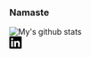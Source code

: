 ### Namaste
![My's github stats](https://github-readme-stats.vercel.app/api?username=deepyes02&show_icons=true&hide_border=true)
<br/>
<a href="https://www.linkedin.com/in/deepyes02/">
<img align="left" alt="Deepesh Dhakal" width="22px" src="linkedin.svg" />
</a>
